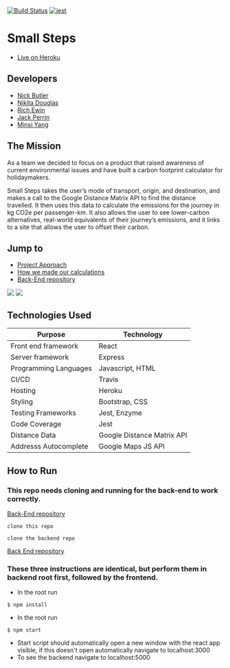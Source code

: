 [![Build Status](https://travis-ci.org/nwmbutler/carbon-front-end.svg?branch=master)](https://travis-ci.org/nwmbutler/carbon-front-end)
[![jest](https://jestjs.io/img/jest-badge.svg)](https://github.com/facebook/jest)

# Small Steps

* [Live on Heroku](https://carbon-front-end.herokuapp.com/)

## Developers

- [Nick Butler](https://github.com/nwmbutler)
- [Nikita Douglas](https://https://github.com/NikitaDouglas)
- [Rich Ewin](https://github.com/RichEwin)
- [Jack Perrin](https://https://github.com/perrinjack)
- [Minsi Yang](https://https://https://github.com/minsiyang)

## The Mission

As a team we decided to focus on a product that raised awareness of current environmental issues and have built a carbon footprint calculator for holidaymakers.

Small Steps takes the user’s mode of transport, origin, and destination, and makes a call to the Google Distance Matrix API to find the distance travelled. It then uses this data to calculate the emissions for the journey in kg CO2e per passenger-km. It also allows the user to see lower-carbon alternatives, real-world equivalents of their journey’s emissions, and it links to a site that allows the user to offset their carbon.

## Jump to

* [Project Approach](https://github.com/nwmbutler/carbon-front-end/blob/README/approach.md)
* [How we made our calculations](https://github.com/nwmbutler/carbon-front-end/blob/README/CALCULATIONS.md)
* [Back-End repository](https://github.com/nwmbutler/carbon-back-end)

![](https://github.com/nwmbutler/Small_Steps/blob/master/public/Screenshot%202020-07-30%20at%2016.30.27.png?raw=true)
![](https://github.com/nwmbutler/Small_Steps/blob/master/public/Screenshot%202020-07-30%20at%2016.31.19.png?raw=true)

## Technologies Used

| Purpose                      |  Technology        |
| ---------------------------- | -----------------  |
| Front end framework          | React              |
| Server framework             | Express            |
| Programming Languages        | Javascript, HTML   |
| CI/CD                        | Travis             |
| Hosting                      | Heroku             |
| Styling                      | Bootstrap, CSS     |
| Testing Frameworks           | Jest, Enzyme       |
| Code Coverage                | Jest               |
| Distance Data                | Google Distance Matrix API |
| Addresss Autocomplete        | Google Maps JS API   |

## How to Run

### This repo needs cloning and running for the back-end to work correctly.
[Back-End repository](https://github.com/nwmbutler/carbon-back-end)

```
clone this repo
```
```
clone the backend repo
```
[Back End repository](https://github.com/nwmbutler/carbon-back-end)

### These three instructions are identical, but perform them in backend root first, followed by the frontend.

* In the root run
```
$ npm install
```
* In the root run
```
$ npm start
```
* Start script should automatically open a new window with the react app visible,
if this doesn't open automatically navigate to localhost:3000
* To see the backend navigate to localhost:5000
